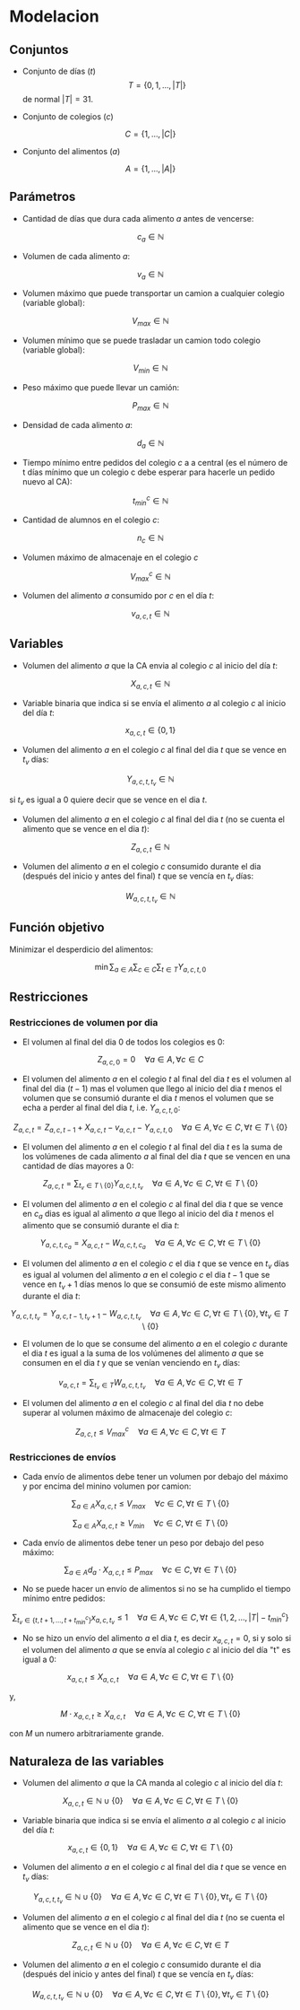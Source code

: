 # Modelacion

## Conjuntos

- Conjunto de días ($t$)
$$
T = \{0, 1,\ldots,|T|\}
$$
de normal $|T|=31$.

- Conjunto de colegios ($c$)

$$
C =  \{1,\ldots,|C|\}
$$

- Conjunto del alimentos ($a$)

$$
A = \{1,\ldots,|A|\}
$$

## Parámetros

- Cantidad de días que dura cada alimento $a$ antes de vencerse:

$$
c_a \in \mathbb{N}
$$

- Volumen de cada alimento $a$:

$$
v_a \in \mathbb{N}
$$

- Volumen máximo que puede transportar un camion a cualquier colegio (variable global):

$$
V_{max} \in \mathbb{N}
$$

- Volumen mínimo que se puede trasladar un camion todo colegio (variable global):

$$
V_{min} \in \mathbb{N}
$$

- Peso máximo que puede llevar un camión:

$$
P_{max} \in \mathbb{N}
$$

- Densidad de cada alimento $a$:

$$
d_a \in \mathbb{N}
$$

- Tiempo mínimo entre pedidos del colegio $c$ a a central (es el número de t días mínimo que un colegio c debe esperar para hacerle un pedido nuevo al CA):

$$
t^c_{min} \in \mathbb{N}
$$

- Cantidad de alumnos en el colegio $c$:

$$
n_c \in \mathbb{N}
$$

- Volumen máximo de almacenaje en el colegio $c$

$$
V_{max}^c \in \mathbb{N}
$$

- Volumen del alimento $a$ consumido por $c$ en el día $t$:

$$
v_{a,c,t} \in \mathbb{N}
$$

## Variables

- Volumen del alimento $a$ que la CA envia al colegio $c$ al inicio del día $t$:

$$
X_{a,c,t} \in \mathbb{N}
$$

- Variable binaria que indica si se envía el alimento $a$ al colegio $c$ al inicio del día $t$:

$$
x_{a,c,t} \in \{0,1\}
$$

- Volumen del alimento $a$ en el colegio $c$ al final del dia $t$ que se vence en $t_v$ días:

$$
Y_{a,c,t,t_v} \in \mathbb{N}
$$

si $t_v$ es igual a $0$ quiere decir que se vence en el dia $t$.

- Volumen del alimento $a$ en el colegio $c$ al final del dia $t$ (no se cuenta el alimento que se vence en el dia $t$):

$$
Z_{a,c,t} \in \mathbb{N}
$$

- Volumen del alimento $a$ en el colegio $c$ consumido durante el dia (después del inicio y antes del final) $t$ que se vencía en $t_v$ días:

$$
W_{a,c,t,t_v} \in \mathbb{N}
$$

## Función objetivo

Minimizar el desperdicio del alimentos:

$$
\min \sum_{a \in A} \sum_{c \in C} \sum_{t \in T} Y_{a,c,t,0}
$$

## Restricciones

### Restricciones de volumen por dia

- El volumen al final del dia $0$ de todos los colegios es $0$:

$$
Z_{a,c,0} = 0 \quad \forall a \in A, \forall c \in C
$$

- El volumen del alimento $a$ en el colegio $t$ al final del dia $t$ es el volumen al final del dia $(t-1)$ mas el volumen que llego al inicio del dia $t$ menos el volumen que se consumió durante el dia $t$ menos el volumen que se echa a perder al final del dia $t$, i.e. $Y_{a,c,t,0}$:

$$
Z_{a,c,t} = Z_{a,c,t-1} + X_{a,c,t} - v_{a,c,t} - Y_{a,c,t,0} \quad \forall a \in A, \forall c \in C, \forall t \in T \setminus \{0\}
$$

- El volumen del alimento $a$ en el colegio $t$ al final del dia $t$ es la suma de los volúmenes de cada alimento $a$ al final del dia $t$ que se vencen en una cantidad de días mayores a $0$:

$$
Z_{a,c,t} = \sum_{t_v \in T \setminus \{ 0 \} } Y_{a,c,t,t_v} \quad \forall a \in A, \forall c \in C, \forall t \in T \setminus \{0\}
$$

- El volumen del alimento $a$ en el colegio $c$ al final del dia $t$ que se vence en $c_a$ dias es igual al alimento $a$ que llego al inicio del dia $t$ menos el alimento que se consumió durante el dia $t$:

$$
Y_{a,c,t,c_a} = X_{a,c,t} - W_{a,c,t,c_a} \quad \forall a \in A, \forall c \in C, \forall t \in T \setminus \{0\}
$$

- El volumen del alimento $a$ en el colegio $c$ el dia $t$ que se vence en $t_v$ días es igual al volumen del alimento $a$ en el colegio $c$ el dia $t-1$ que se vence en $t_v+1$ días menos lo que se consumió de este mismo alimento durante el dia $t$:

$$
Y_{a,c,t,t_v} = Y_{a,c,t-1,t_v+1} - W_{a,c,t,t_v} \quad \forall a \in A, \forall c \in C, \forall t \in T \setminus \{0\}, \forall t_v \in T \setminus \{0\}
$$

- El volumen de lo que se consume del alimento $a$ en el colegio $c$ durante el dia $t$ es igual a la suma de los volúmenes del alimento $a$ que se consumen en el dia $t$ y que se venían venciendo en $t_v$ días:

$$
v_{a,c,t} = \sum_{t_v \in T } W_{a,c,t,t_v} \quad \forall a \in A, \forall c \in C, \forall t \in T
$$

- El volumen del alimento $a$ en el colegio $c$ al final del dia $t$ no debe superar al volumen máximo de almacenaje del colegio $c$:

$$
Z_{a,c,t} \leq V_{max}^c \quad \forall a \in A, \forall c \in C, \forall t \in T
$$

### Restricciones de envíos

- Cada envío de alimentos debe tener un volumen por debajo del máximo y por encima del minino volumen por camion:

$$
\sum_{a \in A} X_{a,c,t} \leq V_{max} \quad \forall c \in C, \forall t \in T \setminus \{0\}
$$

$$
\sum_{a \in A} X_{a,c,t} \geq V_{min} \quad \forall c \in C, \forall t \in T \setminus \{0\}
$$

- Cada envío de alimentos debe tener un peso por debajo del peso máximo:

$$
\sum_{a \in A} d_a \cdot X_{a,c,t} \leq P_{max} \quad \forall c \in C, \forall t \in T \setminus \{0\}
$$

- No se puede hacer un envío de alimentos si no se ha cumplido el tiempo mínimo entre pedidos:

$$
\sum_{t_v \in \{t, t+1, \ldots, t+t^c_{min}\}} x_{a,c,t_v} \leq 1 \quad \forall a \in A, \forall c \in C, \forall t \in \{1, 2, \ldots, |T|-t^c_{min}\}
$$

- No se hizo un envío del alimento $a$ el dia $t$, es decir $x_{a,c,t} = 0$, si y solo si el volumen del alimento $a$ que se envía al colegio $c$ al inicio del día "t" es igual a 0:

$$
x_{a,c,t} \leq X_{a,c,t} \quad \forall a \in A, \forall c \in C, \forall t \in T \setminus \{0\}
$$

y,

$$
M \cdot x_{a,c,t} \geq X_{a,c,t} \quad \forall a \in A, \forall c \in C, \forall t \in T \setminus \{0\}
$$

con $M$ un numero arbitrariamente grande.

## Naturaleza de las variables

- Volumen del alimento $a$ que la CA manda al colegio $c$ al inicio del día $t$:

$$
X_{a,c,t} \in \mathbb{N} \cup \{0\} \quad \forall a \in A, \forall c \in C, \forall t \in T \setminus \{0\}
$$

- Variable binaria que indica si se envía el alimento $a$ al colegio $c$ al inicio del día $t$:

$$
x_{a,c,t} \in \{0,1\} \quad \forall a \in A, \forall c \in C, \forall t \in T \setminus \{0\}
$$

- Volumen del alimento $a$ en el colegio $c$ al final del dia $t$ que se vence en $t_v$ días:

$$
Y_{a,c,t,t_v} \in \mathbb{N} \cup \{0\} \quad \forall a \in A, \forall c \in C, \forall t \in T \setminus \{0\}, \forall t_v \in T \setminus \{0\}
$$

- Volumen del alimento $a$ en el colegio $c$ al final del dia $t$ (no se cuenta el alimento que se vence en el dia $t$):

$$
Z_{a,c,t} \in \mathbb{N} \cup \{0\} \quad \forall a \in A, \forall c \in C, \forall t \in T
$$

- Volumen del alimento $a$ en el colegio $c$ consumido durante el dia (después del inicio y antes del final) $t$ que se vencía en $t_v$ días:

$$
W_{a,c,t,t_v} \in \mathbb{N} \cup \{0\} \quad \forall a \in A, \forall c \in C, \forall t \in T \setminus \{0\}, \forall t_v \in T \setminus \{0\}
$$
